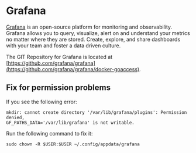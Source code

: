 # Grafana

[Grafana](https://grafana.com/) is an open-source platform for monitoring and observability. Grafana allows you to query, visualize, alert on and understand your metrics no matter where they are stored. Create, explore, and share dashboards with your team and foster a data driven culture.

The GIT Repository for Grafana is located at [https://github.com/grafana/grafana](https://github.com/grafana/grafana/docker-goaccess).

## Fix for permission problems

If you see the following error:

```log
mkdir: cannot create directory '/var/lib/grafana/plugins': Permission denied,
GF_PATHS_DATA='/var/lib/grafana' is not writable.
```

Run the following command to fix it:

`sudo chown -R $USER:$USER ~/.config/appdata/grafana`
